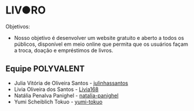 # LIV●RO
Objetivos:
- Nosso objetivo é desenvolver um website gratuito e aberto a todos os públicos, disponível em meio online que permita que os usuários façam a troca, doação e empréstimos de livros.

## Equipe POLYVALENT
- Julia Vitória de Oliveira Santos - [julinhassantos](https://github.com/julinhassantos)
- Livia Oliveira dos Santos - [Livia168](https://github.com/Livivia168)
- Natália Penalva Panighel - [natalia-panighel](https://github.com/natalia-panighel)
- Yumi Scheiblich Tokuo - [yumi-tokuo](https://github.com/yumi-tokuo)




